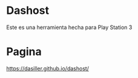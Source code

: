 # Dashost
Este es una herramienta hecha para Play Station 3
# Pagina
https://dasiller.github.io/dashost/
